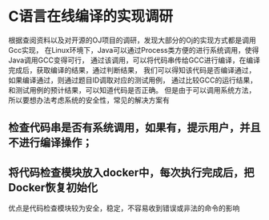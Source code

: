 # C语言在线编译的实现调研
根据查阅资料以及对开源的OJ项目的调研，发现大部分的Oj的实现方式都是调用Gcc实现，
在Linux环境下，Java可以通过Process类方便的进行系统调用，使得Java调用GCC变得可行，
通过该调用，可以将代码串传给GCC进行编译，在编译完成后，获取编译的结果，通过判断结果，
我们可以得知该代码是否编译通过，如果编译通过，则通过题目ID调取对应的测试用例，
通过比较GCC的运行结果，和测试用例的预计结果，可以知道代码是否正确。
但是由于可以调用系统方法，所以要想办法考虑系统的安全性，常见的解决方案有
## 检查代码串是否有系统调用，如果有，提示用户，并且不进行编译操作；
## 将代码检查模块放入docker中，每次执行完成后，把Docker恢复初始化
优点是代码检查模块较为安全，稳定，不容易收到错误或非法的命令的影响
